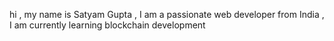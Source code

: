 hi , my name is Satyam Gupta ,
I am a passionate web developer from India ,
I am currently learning blockchain development 
